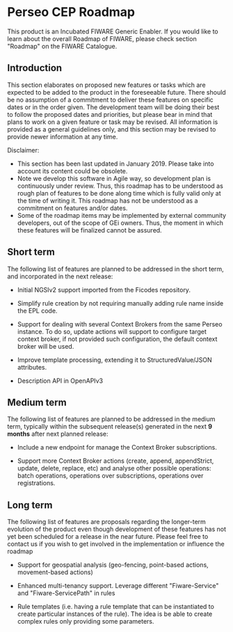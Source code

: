 # Perseo CEP Roadmap

This product is an Incubated FIWARE Generic Enabler. If you would like to learn about the overall Roadmap of FIWARE,
please check section "Roadmap" on the FIWARE Catalogue.

## Introduction

This section elaborates on proposed new features or tasks which are expected to be added to the product in the
foreseeable future. There should be no assumption of a commitment to deliver these features on specific dates or in the
order given. The development team will be doing their best to follow the proposed dates and priorities, but please bear
in mind that plans to work on a given feature or task may be revised. All information is provided as a general
guidelines only, and this section may be revised to provide newer information at any time.

Disclaimer:

-   This section has been last updated in January 2019. Please take into account its content could be obsolete.
-   Note we develop this software in Agile way, so development plan is continuously under review. Thus, this roadmap has
    to be understood as rough plan of features to be done along time which is fully valid only at the time of writing
    it. This roadmap has not be understood as a commitment on features and/or dates.
-   Some of the roadmap items may be implemented by external community developers, out of the scope of GEi owners. Thus,
    the moment in which these features will be finalized cannot be assured.

## Short term

The following list of features are planned to be addressed in the short term, and incorporated in the next release:

-   Initial NGSIv2 support imported from the Ficodes repository.

-   Simplify rule creation by not requiring manually adding rule name inside the EPL code.

-   Support for dealing with several Context Brokers from the same Perseo instance. To do so, update actions will
    support to configure target context broker, if not provided such configuration, the default context broker will be
    used.

-   Improve template processing, extending it to StructuredValue/JSON attributes.

-   Description API in OpenAPIv3

## Medium term

The following list of features are planned to be addressed in the medium term, typically within the subsequent
release(s) generated in the next **9 months** after next planned release:

-   Include a new endpoint for manage the Context Broker subscriptions.

-   Support more Context Broker actions (create, append, appendStrict, update, delete, replace, etc) and analyse other
    possible operations: batch operations, operations over subscriptions, operations over registrations.

## Long term

The following list of features are proposals regarding the longer-term evolution of the product even though development
of these features has not yet been scheduled for a release in the near future. Please feel free to contact us if you
wish to get involved in the implementation or influence the roadmap

-   Support for geospatial analysis (geo-fencing, point-based actions, movement-based actions)

-   Enhanced multi-tenancy support. Leverage different "Fiware-Service" and "Fiware-ServicePath" in rules

-   Rule templates (i.e. having a rule template that can be instantiated to create particular instances of the rule).
    The idea is be able to create complex rules only providing some parameters.
